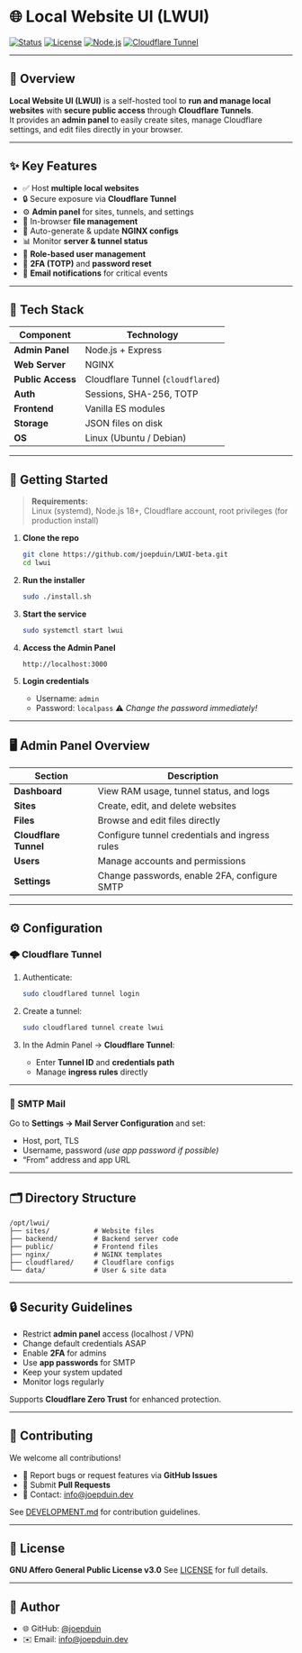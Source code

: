 # 🌐 Local Website UI (LWUI)

[![Status](https://img.shields.io/badge/status-active--development-orange?style=for-the-badge)]()
[![License](https://img.shields.io/badge/license-AGPLv3-blue?style=for-the-badge)](LICENSE)
[![Node.js](https://img.shields.io/badge/node-%3E%3D18.0.0-green?style=for-the-badge&logo=node.js)]()
[![Cloudflare Tunnel](https://img.shields.io/badge/Cloudflare-Tunnel-orange?style=for-the-badge&logo=cloudflare)]()

---

## 🧩 Overview

**Local Website UI (LWUI)** is a self-hosted tool to **run and manage local websites** with **secure public access** through **Cloudflare Tunnels**.  
It provides an **admin panel** to easily create sites, manage Cloudflare settings, and edit files directly in your browser.

---

## ✨ Key Features

- ✅ Host **multiple local websites**
- 🔒 Secure exposure via **Cloudflare Tunnel**
- ⚙️ **Admin panel** for sites, tunnels, and settings
- 📂 In-browser **file management**
- 🔄 Auto-generate & update **NGINX configs**
- 📊 Monitor **server & tunnel status**
- 👥 **Role-based user management**
- 🔐 **2FA (TOTP)** and **password reset**
- 📧 **Email notifications** for critical events

---

## 🧰 Tech Stack

| Component        | Technology                        |
|------------------|------------------------------------|
| **Admin Panel**  | Node.js + Express                  |
| **Web Server**   | NGINX                              |
| **Public Access**| Cloudflare Tunnel (`cloudflared`)  |
| **Auth**         | Sessions, SHA-256, TOTP            |
| **Frontend**     | Vanilla ES modules                 |
| **Storage**      | JSON files on disk                 |
| **OS**           | Linux (Ubuntu / Debian)            |

---

## 🚀 Getting Started

> **Requirements:**  
> Linux (systemd), Node.js 18+, Cloudflare account, root privileges (for production install)

1. **Clone the repo**
   ```bash
   git clone https://github.com/joepduin/LWUI-beta.git
   cd lwui

2. **Run the installer**

   ```bash
   sudo ./install.sh
   ```

3. **Start the service**

   ```bash
   sudo systemctl start lwui
   ```

4. **Access the Admin Panel**

   ```
   http://localhost:3000
   ```

5. **Login credentials**

   * Username: `admin`
   * Password: `localpass`
     ⚠️ *Change the password immediately!*

---


## 🖥️ Admin Panel Overview

| Section               | Description                                    |
| --------------------- | ---------------------------------------------- |
| **Dashboard**         | View RAM usage, tunnel status, and logs        |
| **Sites**             | Create, edit, and delete websites              |
| **Files**             | Browse and edit files directly                 |
| **Cloudflare Tunnel** | Configure tunnel credentials and ingress rules |
| **Users**             | Manage accounts and permissions                |
| **Settings**          | Change passwords, enable 2FA, configure SMTP   |

---

## ⚙️ Configuration

### 🌩️ Cloudflare Tunnel

1. Authenticate:

   ```bash
   sudo cloudflared tunnel login
   ```
2. Create a tunnel:

   ```bash
   sudo cloudflared tunnel create lwui
   ```
3. In the Admin Panel → **Cloudflare Tunnel**:

   * Enter **Tunnel ID** and **credentials path**
   * Manage **ingress rules** directly

---

### 📧 SMTP Mail

Go to **Settings → Mail Server Configuration** and set:

* Host, port, TLS
* Username, password *(use app password if possible)*
* “From” address and app URL

---


## 🗂️ Directory Structure

```
/opt/lwui/
├── sites/           # Website files
├── backend/         # Backend server code
├── public/          # Frontend files
├── nginx/           # NGINX templates
├── cloudflared/     # Cloudflare configs
└── data/            # User & site data
```

---

## 🔒 Security Guidelines

* Restrict **admin panel** access (localhost / VPN)
* Change default credentials ASAP
* Enable **2FA** for admins
* Use **app passwords** for SMTP
* Keep your system updated
* Monitor logs regularly

Supports **Cloudflare Zero Trust** for enhanced protection.

---

## 🤝 Contributing

We welcome all contributions!

* 🐛 Report bugs or request features via **GitHub Issues**
* 🔧 Submit **Pull Requests**
* 📩 Contact: [info@joepduin.dev](mailto:info@joepduin.dev)

See [DEVELOPMENT.md](https://github.com/joepduin/LWUI/wiki/Development) for contribution guidelines.

---

## 📜 License

**GNU Affero General Public License v3.0**
See [LICENSE](LICENSE) for full details.

---

## 👤 Author

* 🌐 GitHub: [@joepduin](https://github.com/joepduin)
* ✉️ Email: [info@joepduin.dev](mailto:info@joepduin.dev)

